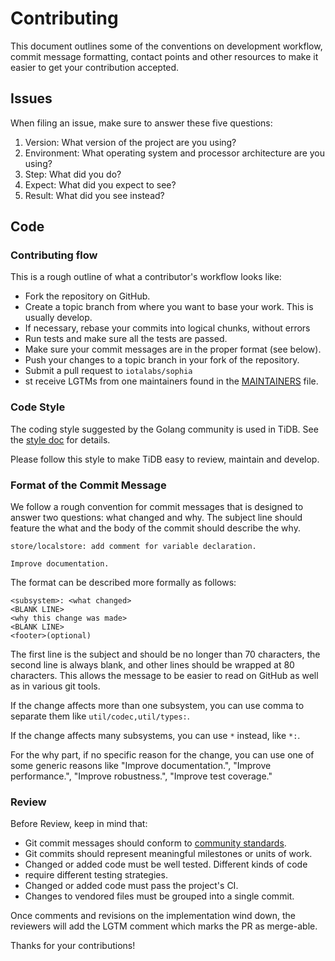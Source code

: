 # Contributing

This document outlines some of the conventions on development workflow,
commit message formatting,
contact points and other
resources to make it easier to get your contribution accepted.

## Issues

When filing an issue, make sure to answer these five questions:

1. Version: What version of the project are you using?
2. Environment: What operating system and processor architecture are you using?
3. Step: What did you do?
4. Expect: What did you expect to see?
5. Result: What did you see instead?

## Code

### Contributing flow

This is a rough outline of what a contributor's workflow looks like:

- Fork the repository on GitHub.
- Create a topic branch from where you want to base your work. This is usually develop.
- If necessary, rebase your commits into logical chunks, without errors
- Run tests and make sure all the tests are passed.
- Make sure your commit messages are in the proper format (see below).
- Push your changes to a topic branch in your fork of the repository.
- Submit a pull request to `iotalabs/sophia`
- st receive LGTMs from one maintainers found in the [MAINTAINERS](./MAINTAINERS.md) file.

### Code Style

The coding style suggested by the Golang community is used in TiDB. See the [style doc](https://github.com/golang/go/wiki/CodeReviewComments) for details.

Please follow this style to make TiDB easy to review, maintain and develop.

### Format of the Commit Message

We follow a rough convention for commit messages that is designed to answer two
questions: what changed and why. The subject line should feature the what and
the body of the commit should describe the why.

```
store/localstore: add comment for variable declaration.

Improve documentation.
```

The format can be described more formally as follows:

```
<subsystem>: <what changed>
<BLANK LINE>
<why this change was made>
<BLANK LINE>
<footer>(optional)
```

The first line is the subject and should be no longer than 70 characters, the
second line is always blank, and other lines should be wrapped at 80 characters.
This allows the message to be easier to read on GitHub as well as in various
git tools.

If the change affects more than one subsystem, you can use comma to separate them like `util/codec,util/types:`.

If the change affects many subsystems, you can use ```*``` instead, like ```*:```.

For the why part, if no specific reason for the change,
you can use one of some generic reasons like "Improve documentation.",
"Improve performance.", "Improve robustness.", "Improve test coverage."

### Review

Before Review, keep in mind that:

- Git commit messages should conform to [community standards](http://tbaggery.com/2008/04/19/a-note-about-git-commit-messages.html).
- Git commits should represent meaningful milestones or units of work.
- Changed or added code must be well tested. Different kinds of code
- require different testing strategies.
- Changed or added code must pass the project's CI.
- Changes to vendored files must be grouped into a single commit.

Once comments and revisions on the implementation wind down, the reviewers will
add the LGTM comment which marks the PR as merge-able.

Thanks for your contributions!
